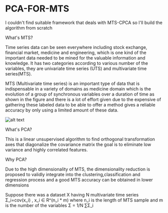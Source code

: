 # PCA-FOR-MTS
I couldn't find suitable framework that deals with MTS-CPCA so I'll build the algorithm from scratch

What's MTS?

Time series data can be seen everywhere including stock exchange, financial market, medicine and engineering,
which is one kind of the important data needed to be mined for the valuable information and knowledge. It has two
categories according to various number of the variables, they are univariate time series (UTS) and multivariate time
series(MTS).

MTS (Multivariate time series) is an important type of data that
is indispensable in a variety of domains as  medicine 
domain which is the evolution of a group of synchronous
variables over a duration of time as shown in the figure and
there is a lot of effort given due to the expensive of gathering 
these labeled data to be able to offer a method gives a reliable 
accuracy by only using a limited amount of these data.

![alt text](https://cdn.analyticsvidhya.com/wp-content/uploads/2018/09/mts.jpg)

What's PCA?

This is a linear unsupervised algorithm to find orthogonal transformation axes that diagonalize the covariance 
matrix the goal is to eliminate low variance and highly correlated features.

Why PCA?

Due to the high
dimensionality of MTS, the dimensionality reduction is proposed to validly integrate into the clustering,classification and regression process and a good MTS accuracy can be obtained in lower dimensions

Suppose there was a dataset X having N multivariate time series
Σ_i=cov⁡(x_i)  , x_i ∈ R^(n_i * m) where  n_i is the length of MTS sample and m is the number of the variables
Σ = 1/N ∑Σ_i 